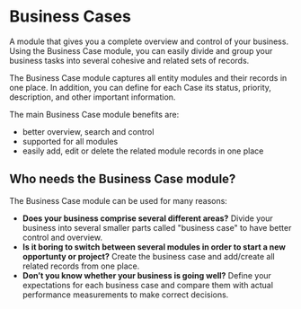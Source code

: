 # Business Cases

A module that gives you a complete overview and control of your business. Using the Business Case module, you can easily divide and group your business tasks into several cohesive and related sets of records.

The Business Case module captures all entity modules and their records in one place. In addition, you can define for each Case its status, priority, description, and other important information.

The main Business Case module benefits are:

- better overview, search and control
- supported for all modules
- easily add, edit or delete the related module records in one place

## Who needs the Business Case module?

The Business Case module can be used for many reasons:

- **Does your business comprise several different areas?** Divide your business into several smaller parts called "business case" to have better control and overview.
- **Is it boring to switch between several modules in order to start a new opportunty or project?** Create the business case and add/create all related records from one place.
- **Don’t you know whether your business is going well?** Define your expectations for each business case and compare them with actual performance measurements to make correct decisions.
